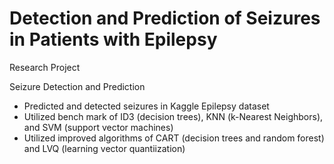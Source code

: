 # Detection and Prediction of Seizures in Patients with Epilepsy

Research Project 

Seizure Detection and Prediction
- Predicted and detected seizures in Kaggle Epilepsy dataset
- Utilized bench mark of ID3 (decision trees), KNN (k-Nearest Neighbors), and SVM (support vector machines)
- Utilized improved algorithms of CART (decision trees and random forest) and LVQ (learning vector quantiization)


